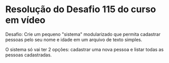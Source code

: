 # Resolução do Desafio 115 do curso em vídeo

Desafio: Crie um pequeno "sistema" modularizado que permita cadastrar pessoas pelo seu nome e idade em um arquivo de texto simples.

O sistema só vai ter 2 opções: cadastrar uma nova pessoa e listar todas as pessoas cadastradas.
